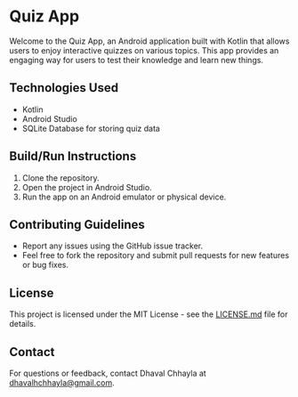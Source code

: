 # Quiz App
Welcome to the Quiz App, an Android application built with Kotlin that allows users to enjoy interactive quizzes on various topics. This app provides an engaging way for users to test their knowledge and learn new things.

## Technologies Used

- Kotlin
- Android Studio
- SQLite Database for storing quiz data

## Build/Run Instructions

1. Clone the repository.
2. Open the project in Android Studio.
3. Run the app on an Android emulator or physical device.

## Contributing Guidelines

- Report any issues using the GitHub issue tracker.
- Feel free to fork the repository and submit pull requests for new features or bug fixes.

## License

This project is licensed under the MIT License - see the [LICENSE.md](LICENSE.md) file for details.

## Contact

For questions or feedback, contact Dhaval Chhayla at dhavalhchhayla@gmail.com.
